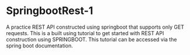 # SpringbootRest-1
A practice REST API constructed using springboot that supports only GET requests.
This is a built using tutorial to get started with REST API construction using SPRINGBOOT. This tutorial can be accessed via the spring boot documentation.
